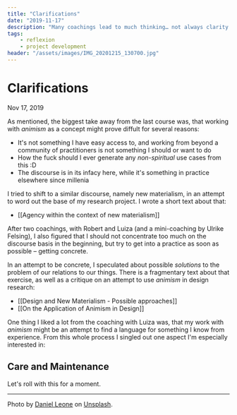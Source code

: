 ```yaml
---
title: "Clarifications"
date: "2019-11-17"
description: "Many coachings lead to much thinking… not always clarity. Claritiy usually comes from decisions. And I made some."
tags:
    - reflexion
    - project development
header: "/assets/images/IMG_20201215_130700.jpg"
---
```

# Clarifications
Nov 17, 2019

As mentioned, the biggest take away from the last course was, that working with _animism_ as a concept might prove diffult for several reasons:

- It's not something I have easy access to, and working from beyond a community of practitioners is not something I should or want to do
- How the fuck should I ever generate any _non-spiritual_ use cases from this :D
- The discourse is in its infacy here, while it's something in practice elsewhere since millenia

I tried to shift to a similar discourse, namely new materialism, in an attempt to word out the base of my research project. I wrote a short text about that: 

- [[Agency within the  context of new materialism]]

After two coachings, with Robert and Luiza (and a mini-coaching by Ulrike Felsing), I also figured that I should not concentrate too much on the discourse basis in the beginning, but try to get into a practice as soon as possible – getting concrete.

In an attempt to be concrete, I speculated about possible _solutions_ to the problem of our relations to our things. There is a fragmentary text about that exercise, as well as a critique on an attempt to use _animism_ in design research:

- [[Design and New Materialism - Possible approaches]]
- [[On the Application of Animism in Design]]

One thing I liked a lot from the coaching with Luiza was, that my work with _animism_ might be an attempt to find a language for something I know from experience. From this whole process I singled out one aspect I'm especially interested in:

## Care and Maintenance

Let's roll with this for a moment.

---

Photo by [Daniel Leone](https://unsplash.com/@danielleone) on [Unsplash](https://unsplash.com/photos/g30P1zcOzXo).